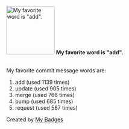 <img src="https://my-badges.github.io/my-badges/favorite-word.png" alt="My favorite word is &quot;add&quot;." title="My favorite word is &quot;add&quot;." width="128">
<strong>My favorite word is &quot;add&quot;.</strong>
<br><br>

My favorite commit message words are:

1. add (used 1139 times)
2. update (used 905 times)
3. merge (used 766 times)
4. bump (used 685 times)
5. request (used 587 times)


Created by <a href="https://github.com/my-badges/my-badges">My Badges</a>